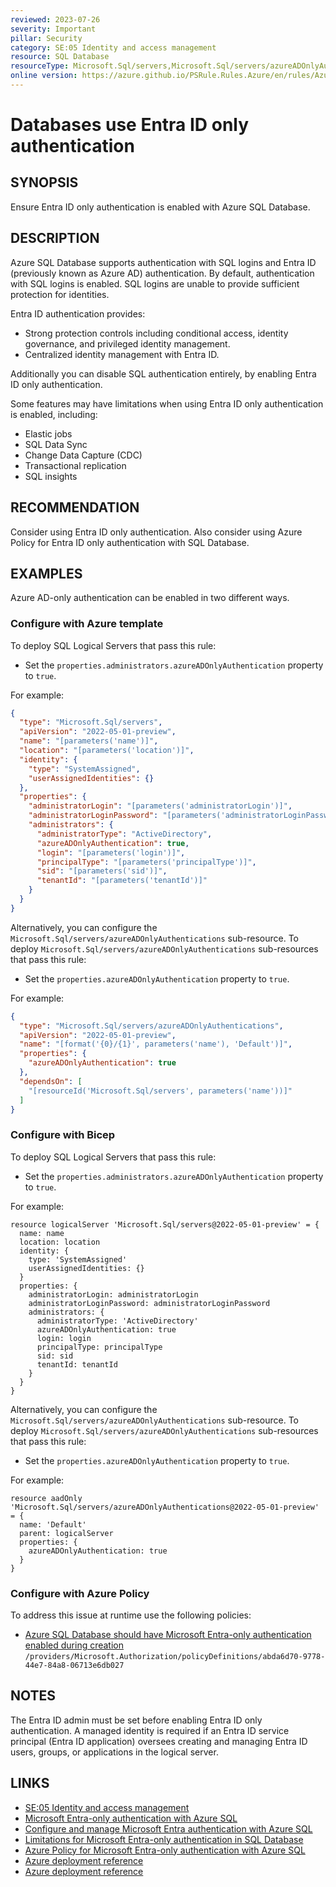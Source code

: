 ```yaml
---
reviewed: 2023-07-26
severity: Important
pillar: Security
category: SE:05 Identity and access management
resource: SQL Database
resourceType: Microsoft.Sql/servers,Microsoft.Sql/servers/azureADOnlyAuthentications
online version: https://azure.github.io/PSRule.Rules.Azure/en/rules/Azure.SQL.AADOnly/
---
```


# Databases use Entra ID only authentication

## SYNOPSIS

Ensure Entra ID only authentication is enabled with Azure SQL Database.

## DESCRIPTION

Azure SQL Database supports authentication with SQL logins and Entra ID (previously known as Azure AD) authentication.
By default, authentication with SQL logins is enabled.
SQL logins are unable to provide sufficient protection for identities.

Entra ID authentication provides:

- Strong protection controls including conditional access, identity governance, and privileged identity management.
- Centralized identity management with Entra ID.

Additionally you can disable SQL authentication entirely, by enabling Entra ID only authentication.

Some features may have limitations when using Entra ID only authentication is enabled, including:

- Elastic jobs
- SQL Data Sync
- Change Data Capture (CDC)
- Transactional replication
- SQL insights

## RECOMMENDATION

Consider using Entra ID only authentication.
Also consider using Azure Policy for Entra ID only authentication with SQL Database.

## EXAMPLES

Azure AD-only authentication can be enabled in two different ways.

### Configure with Azure template

To deploy SQL Logical Servers that pass this rule:

- Set the `properties.administrators.azureADOnlyAuthentication` property to `true`.

For example:

```json
{
  "type": "Microsoft.Sql/servers",
  "apiVersion": "2022-05-01-preview",
  "name": "[parameters('name')]",
  "location": "[parameters('location')]",
  "identity": {
    "type": "SystemAssigned",
    "userAssignedIdentities": {}
  },
  "properties": {
    "administratorLogin": "[parameters('administratorLogin')]",
    "administratorLoginPassword": "[parameters('administratorLoginPassword')]",
    "administrators": {
      "administratorType": "ActiveDirectory",
      "azureADOnlyAuthentication": true,
      "login": "[parameters('login')]",
      "principalType": "[parameters('principalType')]",
      "sid": "[parameters('sid')]",
      "tenantId": "[parameters('tenantId')]"
    }
  }
}
```

Alternatively, you can configure the `Microsoft.Sql/servers/azureADOnlyAuthentications` sub-resource.
To deploy `Microsoft.Sql/servers/azureADOnlyAuthentications` sub-resources that pass this rule:

- Set the `properties.azureADOnlyAuthentication` property to `true`.

For example:

```json
{
  "type": "Microsoft.Sql/servers/azureADOnlyAuthentications",
  "apiVersion": "2022-05-01-preview",
  "name": "[format('{0}/{1}', parameters('name'), 'Default')]",
  "properties": {
    "azureADOnlyAuthentication": true
  },
  "dependsOn": [
    "[resourceId('Microsoft.Sql/servers', parameters('name'))]"
  ]
}
```

### Configure with Bicep

To deploy SQL Logical Servers that pass this rule:

- Set the `properties.administrators.azureADOnlyAuthentication` property to `true`.

For example:

```bicep
resource logicalServer 'Microsoft.Sql/servers@2022-05-01-preview' = {
  name: name
  location: location
  identity: {
    type: 'SystemAssigned'
    userAssignedIdentities: {}
  }
  properties: {
    administratorLogin: administratorLogin
    administratorLoginPassword: administratorLoginPassword
    administrators: {
      administratorType: 'ActiveDirectory'
      azureADOnlyAuthentication: true
      login: login
      principalType: principalType
      sid: sid
      tenantId: tenantId
    }
  }
}
```

Alternatively, you can configure the `Microsoft.Sql/servers/azureADOnlyAuthentications` sub-resource.
To deploy `Microsoft.Sql/servers/azureADOnlyAuthentications` sub-resources that pass this rule:

- Set the `properties.azureADOnlyAuthentication` property to `true`.

For example:

```bicep
resource aadOnly 'Microsoft.Sql/servers/azureADOnlyAuthentications@2022-05-01-preview' = {
  name: 'Default'
  parent: logicalServer
  properties: {
    azureADOnlyAuthentication: true
  }
}
```

<!-- external:avm avm/res/sql/server administrators -->

### Configure with Azure Policy

To address this issue at runtime use the following policies:

- [Azure SQL Database should have Microsoft Entra-only authentication enabled during creation](https://github.com/Azure/azure-policy/blob/master/built-in-policies/policyDefinitions/SQL/SqlServer_ADOnlyEnabled_Deny.json)
  `/providers/Microsoft.Authorization/policyDefinitions/abda6d70-9778-44e7-84a8-06713e6db027`

## NOTES

The Entra ID admin must be set before enabling Entra ID only authentication.
A managed identity is required if an Entra ID service principal (Entra ID application) oversees creating and managing Entra ID users, groups, or applications in the logical server.

## LINKS

- [SE:05 Identity and access management](https://learn.microsoft.com/azure/well-architected/security/identity-access)
- [Microsoft Entra-only authentication with Azure SQL](https://learn.microsoft.com/azure/azure-sql/database/authentication-azure-ad-only-authentication)
- [Configure and manage Microsoft Entra authentication with Azure SQL](https://learn.microsoft.com/azure/azure-sql/database/authentication-aad-configure)
- [Limitations for Microsoft Entra-only authentication in SQL Database](https://learn.microsoft.com/azure/azure-sql/database/authentication-azure-ad-only-authentication#limitations-for-azure-ad-only-authentication-in-sql-database)
- [Azure Policy for Microsoft Entra-only authentication with Azure SQL](https://learn.microsoft.com/azure/azure-sql/database/authentication-azure-ad-only-authentication-policy)
- [Azure deployment reference](https://learn.microsoft.com/azure/templates/microsoft.sql/servers#managedinstanceexternaladministrator)
- [Azure deployment reference](https://learn.microsoft.com/azure/templates/microsoft.sql/servers/azureadonlyauthentications#managedinstanceazureadonlyauthproperties)
